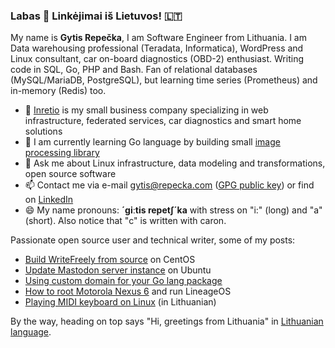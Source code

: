 ### Labas 👋 Linkėjimai iš Lietuvos! 🇱🇹

My name is **Gytis Repečka**, I am Software Engineer from Lithuania. I am Data warehousing professional (Teradata, Informatica), WordPress and Linux consultant, car on-board diagnostics (OBD-2) enthusiast. Writing code in SQL, Go, PHP and Bash. Fan of relational databases (MySQL/MariaDB, PostgreSQL), but learning time series (Prometheus) and in-memory (Redis) too.

- 🔭 [Inretio](https://inretio.dev/) is my small business company specializing in web infrastructure, federated services, car diagnostics and smart home solutions
- 🌱 I am currently learning Go language by building small [image processing library](https://fedi.dev/webimg/)
- 💬 Ask me about Linux infrastructure, data modeling and transformations, open source software
- 📫 Contact me via e-mail gytis@repecka.com ([GPG public key](https://source.gyt.is/gytisrepecka/keys/src/branch/master/gytis_repecka_com_public.asc)) or find on [LinkedIn](https://www.linkedin.com/in/gytisrepecka/)
- 😄 My name pronouns: **´giːtis repetʃ´ka** with stress on "i:" (long) and "a" (short). Also notice that "c" is written with caron.

Passionate open source user and technical writer, some of my posts:

- [Build WriteFreely from source](https://fedi.dev/gytis/build-writefreely-from-source) on CentOS
- [Update Mastodon server instance](https://fedi.dev/gytis/update-mastodon-server-instance) on Ubuntu
- [Using custom domain for your Go lang package](https://inretio.dev/2020/06/16/using-custom-domain-for-your-go-lang-package/)
- [How to root Motorola Nexus 6](https://blog.gyt.is/2016/07/28/how-to-root-motorola-nexus-6-shamu/) and run LineageOS
- [Playing MIDI keyboard on Linux](https://blog.gyt.is/lt/2015/04/10/kaip-groti-kompiuteriu-midi-klaviaturos-konfiguravimas/) (in Lithuanian)

By the way, heading on top says "Hi, greetings from Lithuania" in [Lithuanian language](https://en.wikipedia.org/wiki/Lithuanian_language).
